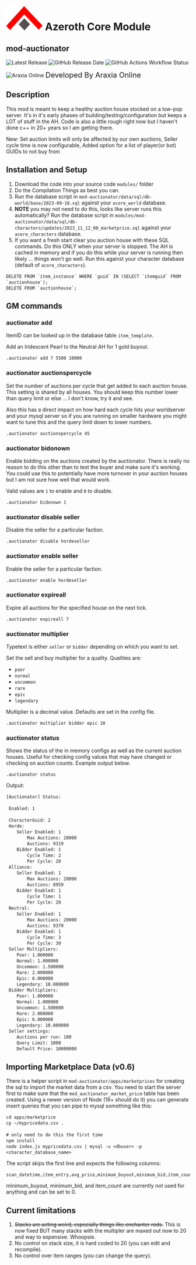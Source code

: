 # ![logo](https://raw.githubusercontent.com/azerothcore/azerothcore.github.io/master/images/logo-github.png) Azeroth Core Module

## mod-auctionator
![Latest Release](https://img.shields.io/github/v/release/araxiaonline/mod-auctionator?label=current%20version)
![GitHub Release Date](https://img.shields.io/github/release-date/araxiaonline/mod-auctionator)
![GitHub Actions Workflow Status](https://img.shields.io/github/actions/workflow/status/araxiaonline/mod-auctionator/build-release.yml?branch=main&event=push&label=build%20status)

<p align="left">
  <img src="https://github.com/araxiaonline/docs/blob/main/docs/media/logo-sm.png?raw=true" alt="Araxia Online" width="70" style="vertical-align: middle;"/>
  <span style="font-size: 20px; vertical-align: middle;" >Developed By Araxia Online</span>
</p>

## Description

This mod is meant to keep a healthy auction house stocked on a low-pop server. It's in it's early phases of building/testing/configuration but keeps a LOT of stuff in the AH. Code is also a little rough right now but I haven't done c++ in 20+ years so I am getting there.

New: Set auction limits will only be affected by our own auctions, Seller cycle time is now configurable, Added option for a list of player(or bot) GUIDs to not buy from

## Installation and Setup

1. Download the code into your source code `modules/` folder
2. Do the Compilation Things as best you can.
3. Run the database script in `mod-auctionator/data/sql/db-world/base/2023-09-18.sql` against your `acore_world` database.
4. **NOTE** you may not need to do this, looks like server runs this automatically? Run the database script in `modules/mod-auctionator/data/sql/db-characters/updates/2023_11_12_00_marketprice.sql` against your `acore_characters` database.
5. If you want a fresh start clear you auction house with these SQL commands. Do this ONLY when your server is stopped. The AH is cached in memory and if you do this while your server is running then likely ... things won't go well. Run this against your character database (default of `acore_characters`).

```
DELETE FROM `item_instance` WHERE `guid` IN (SELECT `itemguid` FROM `auctionhouse`);
DELETE FROM `auctionhouse`;
```

## GM commands

### auctionator add <houseid> <itemid> <price>

ItemID can be looked up in the database table `item_template`.

Add an Iridescent Pearl to the Neutral AH for 1 gold buyout.

```
.auctionator add 7 5500 10000
```

### auctionator auctionspercycle <value>

Set the number of auctions per cycle that get added to each auction house.
This setting is shared by all houses. You should keep this number lower
than query limit or else ... I don't know, try it and see.

Also this has a direct impact on how hard each cycle hits your worldserver
and your mysql server so if you are running on smaller hardware you
might want to tune this and the query limit down to lower numbers.

```
.auctionator auctionspercycle 45
```

### auctionator bidonown <value>

Enable bidding on the auctions created by the auctionator. There is
really no reason to do this other than to test the buyer and make
sure it's working. You could use this to potentially have more turnover
in your auction houses but I am not sure how well that would work.

Valid values are `1` to enable and `0` to disable.

```
.auctionator bidonown 1
```

### auctionator disable <faction>seller

Disable the seller for a particular faction.

```
.auctionator disable hordeseller
```

### auctionator enable <faction>seller

Enable the seller for a particular faction.

```
.auctionator enable hordeseller
```

### auctionator expireall <houseid>

Expire all auctions for the specified house on the next tick.

```
.auctionator expireall 7
```

### auctionator multiplier <typetext> <qualitytext> <multiplier>

Typetext is either `seller` or `bidder` depending on which you want to set.

Set the sell and buy multiplier for a quality. Qualities are:

* `poor`
* `normal`
* `uncommon`
* `rare`
* `epic`
* `legendary`

Multiplier is a decimal value. Defaults are set in the config file.

```
.auctionator multiplier bidder epic 10
```

### auctionator status

Shows the status of the in memory configs as well as the current auction
houses. Useful for checking config values that may have changed or checking
on auction counts. Example output below.

```
.auctionator status
```

Output:
```
[Auctionator] Status:

 Enabled: 1

 CharacterGuid: 2
 Horde:
    Seller Enabled: 1
        Max Auctions: 20000
        Auctions: 9319
    Bidder Enabled: 1
        Cycle Time: 2
        Per Cycle: 20
 Alliance:
    Seller Enabled: 1
        Max Auctions: 20000
        Auctions: 8959
    Bidder Enabled: 1
        Cycle Time: 1
        Per Cycle: 20
 Neutral:
    Seller Enabled: 1
        Max Auctions: 20000
        Auctions: 9379
    Bidder Enabled: 1
        Cycle Time: 3
        Per Cycle: 30
 Seller Multipliers:
    Poor: 1.000000
    Normal: 1.000000
    Uncommon: 1.500000
    Rare: 2.000000
    Epic: 6.000000
    Legendary: 10.000000
 Bidder Multipliers:
    Poor: 1.000000
    Normal: 1.000000
    Uncommon: 1.500000
    Rare: 2.000000
    Epic: 6.000000
    Legendary: 10.000000
 Seller settings:
    Auctions per run: 100
    Query Limit: 1000
    Default Price: 10000000
```

## Importing Marketplace Data (v0.6)

There is a helper script in `mod-auctionator/apps/marketprices` for creating the sql to import the market data from a csv. You need to start the server first to make sure that the `mod_auctionator_market_price` table has been created. Using a newer version of Node (18+ should do it) you can generate insert queries that you can pipe to mysql something like this:

```
cd apps/marketprice
cp ~/mypricedata.csv .

# only need to do this the first time
npm install
node index.js mypricedata.csv | mysql -u <dbuser> -p <character_database_name>
```

The script skips the first line and expects the following columns:

```
scan_datetime,item_entry,avg_price,minimum_buyout,minimum_bid,item_count
```

minimum_buyout, minimum_bid, and item_count are currently not used for anything and can be set to 0.

## Current limitations

1. ~~Stacks are acting weird, especially things like enchanter rods.~~ This is now fixed BUT many stacks with the multipler are maxed out now to 20 and way to expensive. Whoopsie.
2. No control on stack size, it is hard coded to 20 (you can edit and recompile).
3. No control over item ranges (you can change the query).
